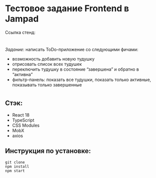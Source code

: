 # Тестовое задание Frontend в Jampad

Ссылка стенд: 

#

_Задание_: написать ToDo-приложение со следующими фичами:

- возможность добавить новую тудушку
- отрисовать список всех тудушек
- переключить тудушку в состояние “завершена” и обратно в “активна”
- фильтр-панель: показать все тудушки, показать только активные, показывать только завершенные

#

## Стэк:

- React 18
- TypeScript
- CSS Modules
- MobX
- axios

## Инструкция по установке:

```
git clone
npm install
npm start

```
#



